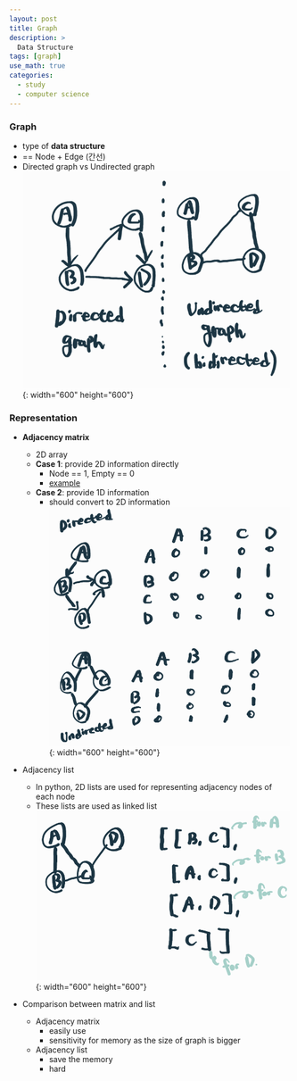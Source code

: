 ```yaml
---
layout: post
title: Graph
description: >
  Data Structure
tags: [graph]
use_math: true
categories:
  - study
  - computer science
---
```

### Graph
* type of **data structure**
* == Node + Edge (간선)
* Directed graph vs Undirected graph
![그림1](https://github.com/hyun-jin891/hyun-jin891.github.io/blob/master/assets/img/60.PNG?raw=true){: width="600" height="600"}

### Representation
* **Adjacency matrix**
  * 2D array
  * **Case 1**: provide 2D information directly
    * Node == 1, Empty == 0
    * [example](https://www.acmicpc.net/problem/1012)
  * **Case 2**: provide 1D information
    * should convert to 2D information
    ![그림2](https://github.com/hyun-jin891/hyun-jin891.github.io/blob/master/assets/img/61.PNG?raw=true){: width="600" height="600"}

* Adjacency list
  * In python, 2D lists are used for representing adjacency nodes of each node
  * These lists are used as linked list
  ![그림3](https://github.com/hyun-jin891/hyun-jin891.github.io/blob/master/assets/img/62.PNG?raw=true){: width="600" height="600"}

* Comparison between matrix and list
  * Adjacency matrix
    * easily use
    * sensitivity for memory as the size of graph is bigger
  * Adjacency list
    * save the memory
    * hard
